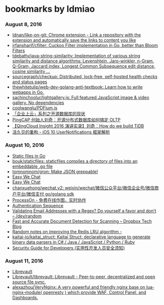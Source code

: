 # bookmarks by ldmiao

### August 8, 2016
- [Idnan/like-on-git: Chrome extension - Link a repository with the extension and automatically save the links to content you like](https://github.com/Idnan/like-on-git) 
- [irfansharif/cfilter: Cuckoo Filter implementation in Go, better than Bloom Filters](https://github.com/irfansharif/cfilter) 
- [tdebatty/java-string-similarity: Implementation of various string similarity and distance algorithms: Levenshtein, Jaro-winkler, n-Gram, Q-Gram, Jaccard index, Longest Common Subsequence edit distance, cosine similarity ...](https://github.com/tdebatty/java-string-similarity) 
- [sourcegraph/checkup: Distributed, lock-free, self-hosted health checks and status pages](https://github.com/sourcegraph/checkup) 
- [thewhitetulip/web-dev-golang-anti-textbook: Learn how to write webapps in Go.](https://github.com/thewhitetulip/web-dev-golang-anti-textbook) 
- [sachinchoolur/lightgallery.js: Full featured JavaScript image & video gallery. No dependencies](https://github.com/sachinchoolur/lightgallery.js) 
- [coolwanglu/PDFium.js](https://github.com/coolwanglu/PDFium.js) 
- [「企业上云」系列之开源数据库的现状](http://www.52cs.org/?p=939) 
- [PingCAP 创始人刘奇：开源分布式数据库如何搞定 OLTP](http://mp.weixin.qq.com/s?src=3&timestamp=1470623483&ver=1&signature=o0e4dg0hdcZenP8-3txmx4FfTzB9mUvhm7pC-sHSFzREKj53KpKG7PKdu6htdJV2JqGiLxQpxpwXU4jyNDlDWW376EIMendi-rNilgUj-v4FnxH17uMMEPxvRXb*ZPjdD*fXW3yJ8NVMl707hD304pTK8Te8qk51g-A2lc76dWQ=) 
- [【QingCloud Insight 2016 演讲实录】刘奇：How do we build TiDB](http://mp.weixin.qq.com/s?timestamp=1470623543&src=3&ver=1&signature=*6WO3FBs*W0vyTA-G1iMZ-T1kSFmAd*l0YrgSQpUyaf7ANPZEWAyGlYTPRgXqWmr20k-d3iPHyeAT*WIv9YZsJLiSnhSB*TELXnH-V0xcvIcIffovbJLMed5BV1zTR-Ulpp8jqiz0IJf5oiRxOHk1C88dseIVSd3AkvLDOm2vlo=) 
- [活久见的重构 - iOS 10 UserNotifications 框架解析](https://onevcat.com/2016/08/notification/) 

### August 10, 2016
- [Static files in Go](http://bouk.co/blog/static-files/) 
- [bouk/staticfiles: staticfiles compiles a directory of files into an embeddable .go file](https://github.com/bouk/staticfiles) 
- [tomnomnom/gron: Make JSON greppable!](https://github.com/tomnomnom/gron) 
- [Easy We Chat](https://easywechat.org/en/) 
- [Easy We Chat](https://easywechat.org/) 
- [chanxuehong/wechat.v2: weixin/wechat/微信公众平台/微信企业号/微信商户平台/微信支付 go/golang sdk](https://github.com/chanxuehong/wechat.v2) 
- [ProcessOn - 免费在线作图，实时协作](https://www.processon.com/) 
- [Authentication Sequence](https://www.websequencediagrams.com/) 
- [Validating Email Addresses with a Regex? Do yourself a favor and don’t – /dev/random](http://blog.onyxbits.de/validating-email-addresses-with-a-regex-do-yourself-a-favor-and-dont-391/) 
- [Fast and Accurate Document Detection for Scanning – Dropbox Tech Blog](https://blogs.dropbox.com/tech/2016/08/fast-and-accurate-document-detection-for-scanning/amp/) 
- [Random notes on improving the Redis LRU algorithm - <antirez>](http://antirez.com/news/109?utm_source=redisweekly&utm_medium=email) 
- [kaitai-io/kaitai_struct: Kaitai Struct: declarative language to generate binary data parsers in C# / Java / JavaScript / Python / Ruby](https://github.com/kaitai-io/kaitai_struct) 
- [
Security Guide for Developers (实用性开发人员安全须知)](https://github.com/FallibleInc/security-guide-for-developers/blob/master/README-zh.md) 

### August 11, 2016
- [Librevault](https://librevault.com/) 
- [Librevault/librevault: Librevault - Peer-to-peer, decentralized and open source file sync.](https://github.com/Librevault/librevault) 
- [alexazhou/VeryNginx: A very powerful and friendly nginx base on lua-nginx-module( openresty ) which provide WAF, Control Panel, and Dashboards.](https://github.com/alexazhou/VeryNginx) 
